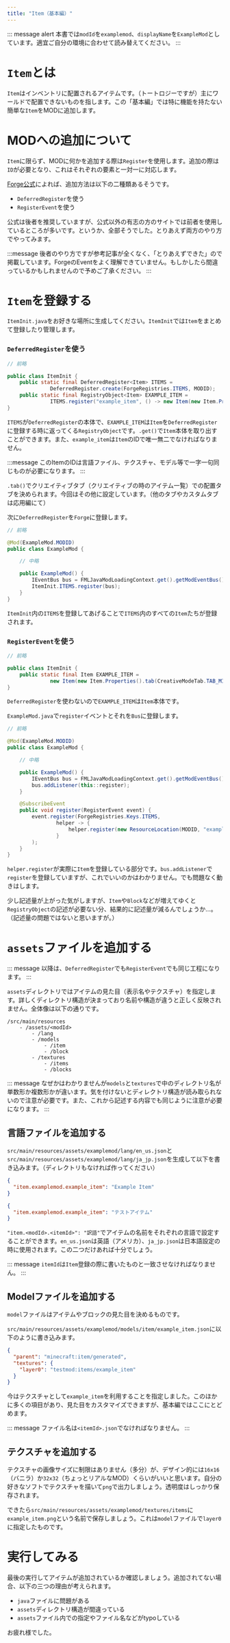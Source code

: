 ```yaml
---
title: "Item（基本編）"
---
```


::: message alert
本書では`modId`を`examplemod`、`displayName`を`ExampleMod`としています。適宜ご自分の環境に合わせて読み替えてください。
:::
# `Item`とは
`Item`はインベントリに配置されるアイテムです。（トートロジーですが）主にワールドで配置できないものを指します。この「基本編」では特に機能を持たない簡単な`Item`をMODに追加します。

# MODへの追加について
`Item`に限らず、MODに何かを追加する際は`Register`を使用します。追加の際は`ID`が必要となり、これはそれぞれの要素と一対一に対応します。

[Forge公式](https://docs.minecraftforge.net/en/1.19.x/concepts/registries/)によれば、追加方法は以下の二種類あるそうです。

- `DeferredRegister`を使う
- `RegisterEvent`を使う

公式は後者を推奨していますが、公式以外の有志の方のサイトでは前者を使用しているところが多いです。というか、全部そうでした。とりあえず両方のやり方でやってみます。

:::message
後者のやり方ですが参考記事が全くなく、「とりあえずできた」ので掲載しています。ForgeのEventをよく理解できていません。もしかしたら間違っているかもしれませんので予めご了承ください。
:::

# `Item`を登録する
`ItemInit.java`をお好きな場所に生成してください。`ItemInit`では`Item`をまとめて登録したり管理します。

### `DeferredRegister`を使う

```java:ItemInit.java
// 前略

public class ItemInit {
    public static final DeferredRegister<Item> ITEMS =
              DeferredRegister.create(ForgeRegistries.ITEMS, MODID);
    public static final RegistryObject<Item> EXAMPLE_ITEM =
              ITEMS.register("example_item", () -> new Item(new Item.Properties().tab(CreativeModeTab.TAB_MISC)));
}
```

`ITEMS`が`DeferredRegister`の本体で、`EXAMPLE_ITEM`は`Item`を`DeferredRegister`に登録する時に返ってくる`RegistryObject`です。`.get()`で`Item`本体を取り出すことができます。また、`example_item`は`Item`のIDで唯一無二でなければなりません。

:::message
このItemのIDは言語ファイル、テクスチャ、モデル等で一字一句同じものが必要になります。
:::

`.tab()`でクリエイティブタブ（クリエイティブの時のアイテム一覧）での配置タブを決められます。今回はその他に設定しています。（他のタブやカスタムタブは応用編にて）

次に`DeferredRegister`を`Forge`に登録します。

```java:ExampleMod.java
// 前略

@Mod(ExampleMod.MODID)
public class ExampleMod {

    // 中略

    public ExampleMod() {
        IEventBus bus = FMLJavaModLoadingContext.get().getModEventBus();
        ItemInit.ITEMS.register(bus);
    }
}
```

`ItemInit`内の`ITEMS`を登録してあげることで`ITEMS`内のすべての`Item`たちが登録されます。

### `RegisterEvent`を使う

```java:ItemInit.java
// 前略

public class ItemInit {
    public static final Item EXAMPLE_ITEM =
              new Item(new Item.Properties().tab(CreativeModeTab.TAB_MISC));
}
```
`DeferredRegister`を使わないので`EXAMPLE_ITEM`は`Item`本体です。


`ExampleMod.java`で`register`イベントとそれを`Bus`に登録します。

```java:ExampleMod.java
// 前略

@Mod(ExampleMod.MODID)
public class ExampleMod {

    // 中略

    public ExampleMod() {
        IEventBus bus = FMLJavaModLoadingContext.get().getModEventBus();
        bus.addListener(this::register);
    }

    @SubscribeEvent
    public void register(RegisterEvent event) {
        event.register(ForgeRegistries.Keys.ITEMS,
                helper -> {
                    helper.register(new ResourceLocation(MODID, "example_item"), ItemInit.EXAMPLE_ITEM);
                }
        );
    }
}
```

`helper.register`が実際に`Item`を登録している部分です。`bus.addListener`で`register`を登録していますが、これでいいのかはわかりません。でも問題なく動きはします。

少し記述量が上がった気がしますが、`Item`や`Block`などが増えてゆくと`RegistryObject`の記述が必要ない分、結果的に記述量が減るんでしょうか...。（記述量の問題ではないと思いますが。）

# `assets`ファイルを追加する
::: message
以降は、`DeferredRegister`でも`RegisterEvent`でも同じ工程になります。
:::

`assets`ディレクトリではアイテムの見た目（表示名やテクスチャ）を指定します。詳しくディレクトリ構造が決まっており名前や構造が違うと正しく反映されません。全体像は以下の通りです。

```
/src/main/resources
    - /assets/<modId>
        - /lang
        - /models
            - /item
            - /block
        - /textures
            - /items
            - /blocks
```

::: message
なぜかはわかりませんが`models`と`textures`で中のディレクトリ名が単数形か複数形かが違います。気を付けないとディレクトリ構造が読み取られないので注意が必要です。また、これから記述する内容でも同じように注意が必要になります。
:::

## 言語ファイルを追加する
`src/main/resources/assets/examplemod/lang/en_us.json`と`src/main/resources/assets/examplemod/lang/ja_jp.json`を生成して以下を書き込みます。（ディレクトリもなければ作ってください）

```json:en_us.json
{
  "item.examplemod.example_item": "Example Item"
}
```

```json:ja_jp.json
{
  "item.examplemod.example_item": "テストアイテム"
}
```

`"item.<modId>.<itemId>": "訳語"`でアイテムの名前をそれぞれの言語で設定することができます。`en_us.json`は英語（アメリカ）、`ja_jp.json`は日本語設定の時に使用されます。この二つだけあれば十分でしょう。

::: message
`itemId`は`Item`登録の際に書いたものと一致させなければなりません。
:::

## Modelファイルを追加する
`model`ファイルはアイテムやブロックの見た目を決めるものです。

`src/main/resources/assets/examplemod/models/item/example_item.json`に以下のように書き込みます。
```json:example_item.json
{
  "parent": "minecraft:item/generated",
  "textures": {
    "layer0": "testmod:items/example_item"
  }
}
```
今はテクスチャとして`example_item`を利用することを指定しました。このほかに多くの項目があり、見た目をカスタマイズできますが、基本編ではここにとどめます。

::: message
ファイル名は`<itemId>.json`でなければなりません。
:::

## テクスチャを追加する
テクスチャの画像サイズに制限はありません（多分）が、デザイン的には`16x16`（バニラ）か`32x32`（ちょっとリアルなMOD）くらいがいいと思います。自分の好きなソフトでテクスチャを描いて`png`で出力しましょう。透明度はしっかり保存されます。

できたら`src/main/resources/assets/examplemod/textures/items`に`example_item.png`という名前で保存しましょう。これは`model`ファイルで`layer0`に指定したものです。

# 実行してみる
最後の実行してアイテムが追加されているか確認しましょう。追加されてない場合、以下の三つの理由が考えられます。

- `java`ファイルに問題がある
- `assets`ディレクトリ構造が間違っている
- `assets`ファイル内での指定やファイル名などがtypoしている

お疲れ様でした。